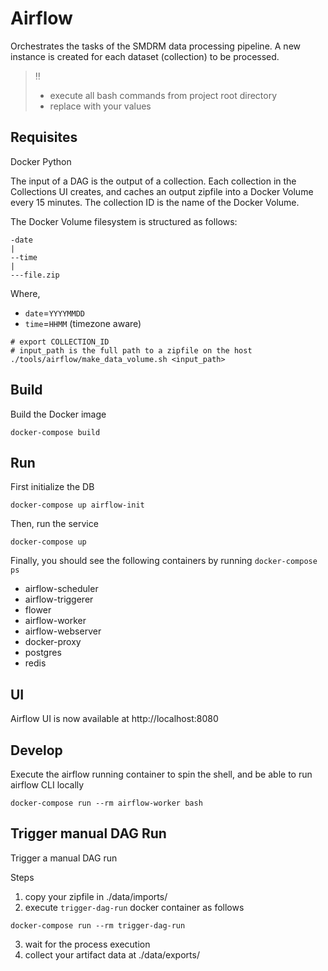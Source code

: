 # Airflow

Orchestrates the tasks of the SMDRM data processing pipeline.
A new instance is created for each dataset (collection) to be processed.

> :bangbang:
> * execute all bash commands from project root directory
> * replace <variables> with your values

## Requisites

Docker
Python

The input of a DAG is the output of a collection. Each collection in the Collections UI
creates, and caches an output zipfile into a Docker Volume every 15 minutes.
The collection ID is the name of the Docker Volume.

The Docker Volume filesystem is structured as follows:

```text
-date
|
--time
|
---file.zip
```

Where,
* `date`=`YYYYMMDD`
* `time`=`HHMM` (timezone aware)


```shell
# export COLLECTION_ID
# input_path is the full path to a zipfile on the host
./tools/airflow/make_data_volume.sh <input_path>
```

## Build

Build the Docker image

```shell
docker-compose build
```

## Run

First initialize the DB

```shell
docker-compose up airflow-init
```

Then, run the service

```shell
docker-compose up
```

Finally, you should see the following containers by running `docker-compose ps`

- airflow-scheduler
- airflow-triggerer
- flower
- airflow-worker
- airflow-webserver
- docker-proxy 
- postgres      
- redis          

## UI

Airflow UI is now available at http://localhost:8080 

## Develop

Execute the airflow running container to spin the shell,
and be able to run airflow CLI locally

```shell
docker-compose run --rm airflow-worker bash
```

## Trigger manual DAG Run

Trigger a manual DAG run

Steps
1. copy your zipfile in ./data/imports/
2. execute `trigger-dag-run` docker container as follows

```shell
docker-compose run --rm trigger-dag-run
```
3. wait for the process execution
4. collect your artifact data at ./data/exports/

